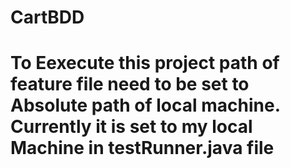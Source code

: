 # CartBDD
# To Eexecute this project path of feature file need to be set to Absolute path of local machine. Currently it is set to my local Machine in testRunner.java file
